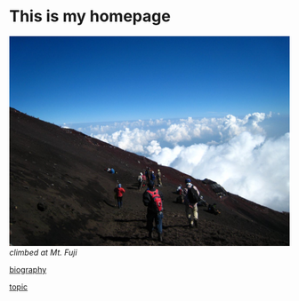 # This is my homepage


![mountain](7771-cba7-41b8-bda4-4754f8662445-p.jpg)
*climbed at Mt. Fuji*





[biography](https://github.com/mamimuramoto/mamimuramoto.github.io/blob/master/bio.md)

[topic](https://github.com/mamimuramoto/mamimuramoto.github.io/blob/master/topic.md)
